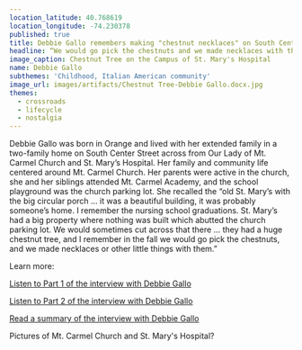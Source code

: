 ```yaml
---
location_latitude: 40.768619
location_longitude: -74.230378
published: true
title: Debbie Gallo remembers making "chestnut necklaces" on South Centre Street
headline: “We would go pick the chestnuts and we made necklaces with them”
image_caption: Chestnut Tree on the Campus of St. Mary's Hospital
name: Debbie Gallo
subthemes: 'Childhood, Italian American community'
image_url: images/artifacts/Chestnut Tree-Debbie Gallo.docx.jpg
themes:
  - crossroads
  - lifecycle
  - nostalgia
---
```

Debbie Gallo was born in Orange and lived with her extended family in a two-family home on South Center Street across from Our Lady of Mt. Carmel Church and St. Mary’s Hospital. Her family and community life centered around Mt. Carmel Church. Her parents were active in the church, she and her siblings attended Mt. Carmel Academy, and the school playground was the church parking lot. She recalled the “old St. Mary’s with the big circular porch … it was a beautiful building, it was probably someone’s home. I remember the nursing school graduations. St. Mary’s had a big property where nothing was built which abutted the church parking lot. We would sometimes cut across that there … they had a huge chestnut tree, and I remember in the fall we would go pick the chestnuts, and we made necklaces or other little things with them.”  

Learn more:  

[Listen to Part 1 of the interview with Debbie Gallo](https://soundcloud.com/user-773139664/debbie-gallo-interview-10-15-15-part-1)  

[Listen to Part 2 of the interview with Debbie Gallo](https://soundcloud.com/user-773139664/debbie-gallo-interview-10-15-15-part-2)  

[Read a summary of the interview with Debbie Gallo](https://github.com/uofo/reverse-archaeology-content/raw/gh-pages/files/Debbie%20Gallo%2010-15-15.1%20%26%20Debbie%20Gallo%2010-15-2%2C%20b.%201953..pdf)

Pictures of Mt. Carmel Church and St. Mary's Hospital?
